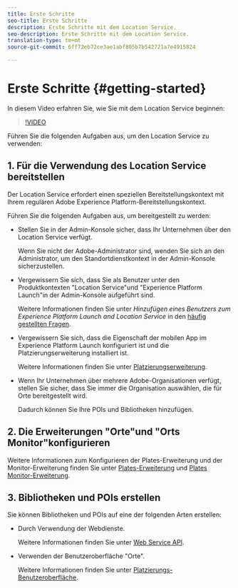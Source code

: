 ```yaml
---
title: Erste Schritte
seo-title: Erste Schritte
description: Erste Schritte mit dem Location Service.
seo-description: Erste Schritte mit dem Location Service.
translation-type: tm+mt
source-git-commit: 6ff72eb72ce3ae1abf805b7b542721a7e4915824

---
```



# Erste Schritte {#getting-started}

In diesem Video erfahren Sie, wie Sie mit dem Location Service beginnen:

>[!VIDEO](https://www.youtube.com/watch?v=aV6i_ayxWCw)

Führen Sie die folgenden Aufgaben aus, um den Location Service zu verwenden:

## 1. Für die Verwendung des Location Service bereitstellen

Der Location Service erfordert einen speziellen Bereitstellungskontext mit Ihrem regulären Adobe Experience Platform-Bereitstellungskontext.

Führen Sie die folgenden Aufgaben aus, um bereitgestellt zu werden:

* Stellen Sie in der Admin-Konsole sicher, dass Ihr Unternehmen über den Location Service verfügt.

   Wenn Sie nicht der Adobe-Administrator sind, wenden Sie sich an den Administrator, um den Standortdienstkontext in der Admin-Konsole sicherzustellen.

* Vergewissern Sie sich, dass Sie als Benutzer unter den Produktkontexten "Location Service"und "Experience Platform Launch"in der Admin-Konsole aufgeführt sind.

   Weitere Informationen finden Sie unter *Hinzufügen eines Benutzers zum Experience Platform Launch and Location Service* in den [häufig gestellten Fragen](/help/places-faqs.md).

* Vergewissern Sie sich, dass die Eigenschaft der mobilen App im Experience Platform Launch konfiguriert ist und die Platzierungserweiterung installiert ist.

   Weitere Informationen finden Sie unter [Platzierungserweiterung](/help/places-ext-aep-sdks/places-extension/places-extension.md).

* Wenn Ihr Unternehmen über mehrere Adobe-Organisationen verfügt, stellen Sie sicher, dass Sie immer die Organisation auswählen, die für Orte bereitgestellt wird.

   Dadurch können Sie Ihre POIs und Bibliotheken hinzufügen.

## 2. Die Erweiterungen "Orte"und "Orts Monitor"konfigurieren

Weitere Informationen zum Konfigurieren der Plates-Erweiterung und der Monitor-Erweiterung finden Sie unter [Plates-Erweiterung](/help/places-ext-aep-sdks/places-extension/places-extension.md) und [Plates Monitor-Erweiterung](/help/places-ext-aep-sdks/places-monitor-extension/places-monitor-extension.md).

## 3. Bibliotheken und POIs erstellen

Sie können Bibliotheken und POIs auf eine der folgenden Arten erstellen:

* Durch Verwendung der Webdienste.

   Weitere Informationen finden Sie unter [Web Service API](/help/web-service-api/places-web-services.md).

* Verwenden der Benutzeroberfläche "Orte".

   Weitere Informationen finden Sie unter [Platzierungs-Benutzeroberfläche](/help/poi-mgmt-ui/places-services-overview.md).